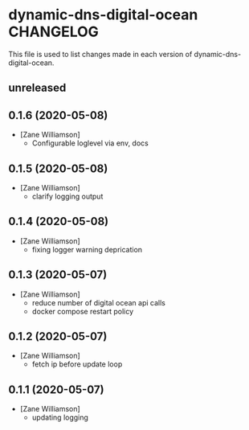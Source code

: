 # dynamic-dns-digital-ocean CHANGELOG

This file is used to list changes made in each version of dynamic-dns-digital-ocean.

## unreleased

## 0.1.6 (2020-05-08)
- [Zane Williamson]
  - Configurable loglevel via env, docs

## 0.1.5 (2020-05-08)
- [Zane Williamson]
  - clarify logging output 

## 0.1.4 (2020-05-08)
- [Zane Williamson]
  - fixing logger warning deprication 

## 0.1.3 (2020-05-07)
- [Zane Williamson]
  - reduce number of digital ocean api calls 
  - docker compose restart policy

## 0.1.2 (2020-05-07)
- [Zane Williamson]
  - fetch ip before update loop 

## 0.1.1 (2020-05-07)
- [Zane Williamson]
  - updating logging

